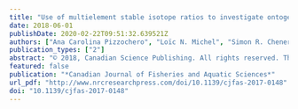 ```yaml
---
title: "Use of multielement stable isotope ratios to investigate ontogenetic movements of Micropogonias furnieri in a tropical Brazilian estuary"
date: 2018-06-01
publishDate: 2020-02-22T09:51:32.639521Z
authors: ["Ana Carolina Pizzochero", "Loïc N. Michel", "Simon R. Chenery", "Ian D. McCarthy", "Marcelo Vianna", "Olaf Malm", "Gilles Lepoint", "Krishna Das", "Paulo R. Dorneles"]
publication_types: ["2"]
abstract: "© 2018, Canadian Science Publishing. All rights reserved. The whitemouth croaker, Micropogonias furnieri, is a long-lived fish of high commercial importance in the western Atlantic Ocean. Here, we used stable isotope ratios of carbon, sulfur, and nitrogen and isotopic niche metrics (SIBER) to study feeding habits and track habitat use by whitemouth croakers in Guanabara Bay, an estuary in Rio de Janeiro state, Brazil. Our results highlighted size-related habitat segregation, with small juvenile fishes ( textless 30 cm) residing mostly inside estuaries and large adult fishes ( textgreater 60 cm) feeding mainly in Continental Shelf waters. Medium adult fishes (30–60 cm) appear to feed in multiple coastal and Continental Shelf habitats. Moreover, their feeding ecology sh owed strong temporal differences, linked with seasonal and, to a lesser extent, interannual variation in oceanographic features of the ecosystem in which they live. Overall, these differences in ecological features suggest that (1) adult and juvenile whitemouth croakers should be treated as different components of the food web and (2) the conservation of these habitats should be prioritized to better manage and sustain the coastal fisheries in Guanabara Bay."
featured: false
publication: "*Canadian Journal of Fisheries and Aquatic Sciences*"
url_pdf: "http://www.nrcresearchpress.com/doi/10.1139/cjfas-2017-0148"
doi: "10.1139/cjfas-2017-0148"
---
```


